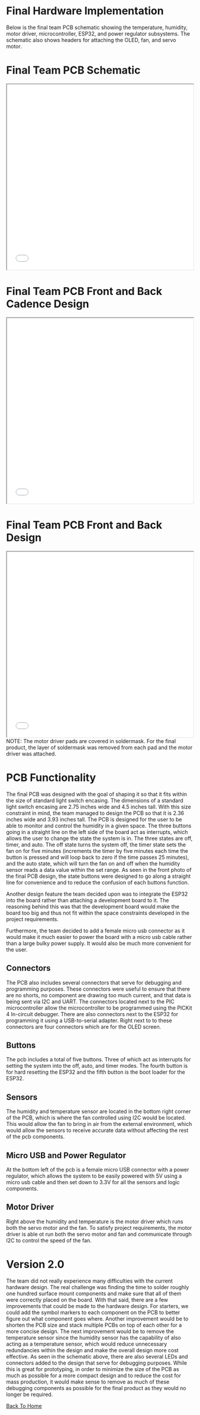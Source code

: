 # Final Hardware Implementation

Below is the final team PCB schematic showing the temperature, humidity, motor driver, microcontroller, ESP32, and power regulator subsystems. The schematic also shows headers for attaching the OLED, fan, and servo motor.
<body>
    <h1>Final Team PCB Schematic</h1>
    <iframe src="media/314_team_schematic.pdf" width="100%" height="500px">
    </iframe>
  </body>

<body>
    <h1>Final Team PCB Front and Back Cadence Design</h1>
    <iframe src="media/314-team-pcb-final.pdf" width="100%" height="500px">
    </iframe>
  </body>

<body>
    <h1>Final Team PCB Front and Back Design</h1>
    <iframe src="media/PCB-photos-final.pdf" width="100%" height="500px">
    </iframe>
  </body>
  NOTE: The motor driver pads are covered in soldermask. For the final product, the layer of soldermask was removed from each pad and the motor driver was attached.

<br>

# PCB Functionality 
The final PCB was designed with the goal of shaping it so that it fits within the size of standard light switch encasing. The dimensions of a standard light switch encasing are 2.75 inches wide and 4.5 inches tall. With this size constraint in mind, the team managed to design the PCB so that it is 2.36 inches wide and 3.93 inches tall. The PCB is designed for the user to be able to monitor and control the humidity in a given space. The three buttons going in a straight line on the left side of the board act as interrupts, which allows the user to change the state the system is in. The three states are off, timer, and auto. The off state turns the system off, the timer state sets the fan on for five minutes (increments the timer by five minutes each time the button is pressed and will loop back to zero if the time passes 25 minutes), and the auto state, which will turn the fan on and off when the humidity sensor reads a data value within the set range. As seen in the front photo of the final PCB design, the state buttons were designed to go along a straight line for convenience and to reduce the confusion of each buttons function. 

Another design feature the team decided upon was to integrate the ESP32 into the board rather than attaching a development board to it. The reasoning behind this was that the development board would make the board too big and thus not fit within the space constraints developed in the project requirements.

Furthermore, the team decided to add a female micro usb connector as it would make it much easier to power the board with a micro usb cable rather than a large bulky power supply. It would also be much more convenient for the user. 
## Connectors
The PCB also includes several connectors that serve for debugging and programming purposes. These connectors were useful to ensure that there are no shorts, no component are drawing too much current, and that data is being sent via I2C and UART. The connectors located next to the PIC microcontroller allow the microcontroller to be programmed using the PICKit 4 In-circuit debugger. There are also connectors next to the ESP32 for programming it using a USB-to-serial adapter. Right next to to these connectors are four connectors which are for the OLED screen.
<br>

## Buttons
The pcb includes a total of five buttons. Three of which act as interrupts for setting the system into the off, auto, and timer modes. The fourth button is for hard resetting the ESP32 and the fifth button is the boot loader for the ESP32.

## Sensors
The humidity and temperature sensor are located in the bottom right corner of the PCB, which is where the fan controlled using I2C would be located. This would allow the fan to bring in air from the external environment, which would allow the sensors to receive accurate data without affecting the rest of the pcb components.

## Micro USB and Power Regulator
At the bottom left of the pcb is a female micro USB connector with a power regulator, which allows the system to be easily powered with 5V using a micro usb cable and then set down to 3.3V for all the sensors and logic components.

## Motor Driver
Right above the humidity and temperature is the motor driver which runs both the servo motor and the fan. To satisfy project requirements, the motor driver is able ot run both the servo motor and fan and communicate through I2C to control the speed of the fan.

# Version 2.0

The team did not really experience many difficulties with the current hardware design. The real challenge was finding the time to solder roughly one hundred surface mount components and make sure that all of them were correctly placed on the board. With that said, there are a few improvements that could be made to the hardware design. For starters, we could add the symbol markers to each component on the PCB to better figure out what component goes where. Another improvement would be to shorten the PCB size and stack multiple PCBs on top of each other for a more concise design. The next improvement would be to remove the temperature sensor since the humidity sensor has the capability of also acting as a temperature sensor, which would reduce unnecessary redundancies within the design and make the overall design more cost effective. As seen in the schematic above, there are also several LEDs and connectors added to the design that serve for debugging purposes. While this is great for prototyping, in order to minimize the size of the PCB as much as possible for a more compact design and to reduce the cost for mass production, it would make sense to remove as much of these debugging components as possible for the final product as they would no longer be required.

[Back To Home](index)